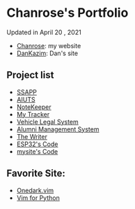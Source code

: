 ﻿# Chanrose's Portfolio

Updated in April 20 , 2021

- [Chanrose](https://chanrose.now.sh): my website
- [DanKazim](https://github.com/dankazim): Dan's site

## Project list

- [SSAPP](https://github.com/chanrose/scheduleschemer)
- [AIUTS](https://github.com/chanrose/transactionsystem)
- [NoteKeeper](https://github.com/chanrose/notebook)
- [My Tracker](https://on-tracker.vercel.app)
- [Vehicle Legal System](https://vls.vercel.app/)
- [Alumni Management System](https://alumni0311.herokuapp.com/)
- [The Writer](http://writer.lifedashboard.cloud/)
- [ESP32's Code](https://github.com/chanrose/esp32/)
- [mysite's Code](https://github.com/chanrose/mysite)

## Favorite Site:
- [Onedark.vim](https://github.com/joshdick/onedark.vim)
- [Vim for Python](https://gist.github.com/miguelgrinberg/527bb5a400791f89b3c4da4bd61222e4/)

